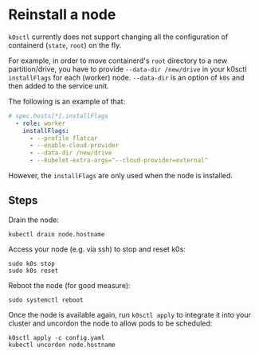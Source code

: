 <!--
SPDX-FileCopyrightText: 2022 k0s authors

SPDX-License-Identifier: CC-BY-SA-4.0
-->

# Reinstall a node

`k0sctl` currently does not support changing all the configuration of containerd (`state`, `root`) on the fly.

For example, in order to move containerd's `root` directory to a new partition/drive, you have to provide `--data-dir /new/drive` in your k0sctl `installFlags` for each (worker) node. `--data-dir` is an option of `k0s` and then added to the service unit.

The following is an example of that:

```yaml
# spec.hosts[*].installFlags
  - role: worker
    installFlags:
      - --profile flatcar
      - --enable-cloud-provider
      - --data-dir /new/drive
      - --kubelet-extra-args="--cloud-provider=external"
```

However, the `installFlags` are only used when the node is installed.

## Steps

Drain the node:

```shell
kubectl drain node.hostname
```

Access your node (e.g. via ssh) to stop and reset k0s:

```shell
sudo k0s stop
sudo k0s reset
```

Reboot the node (for good measure):

```shell
sudo systemctl reboot
```

Once the node is available again, run `k0sctl apply` to integrate it into your cluster and uncordon the node to allow pods to be scheduled:

```shell
k0sctl apply -c config.yaml
kubectl uncordon node.hostname
```
